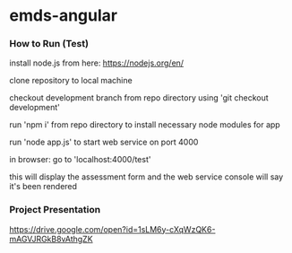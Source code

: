 # emds-angular

### How to Run (Test)
install node.js from here: https://nodejs.org/en/

clone repository to local machine

checkout development branch from repo directory using 'git checkout development'

run 'npm i' from repo directory to install necessary node modules for app

run 'node app.js' to start web service on port 4000

in browser: go to 'localhost:4000/test'

this will display the assessment form and the web service console will say it's been rendered

### Project Presentation

https://drive.google.com/open?id=1sLM6y-cXqWzQK6-mAGVJRGkB8vAthgZK
